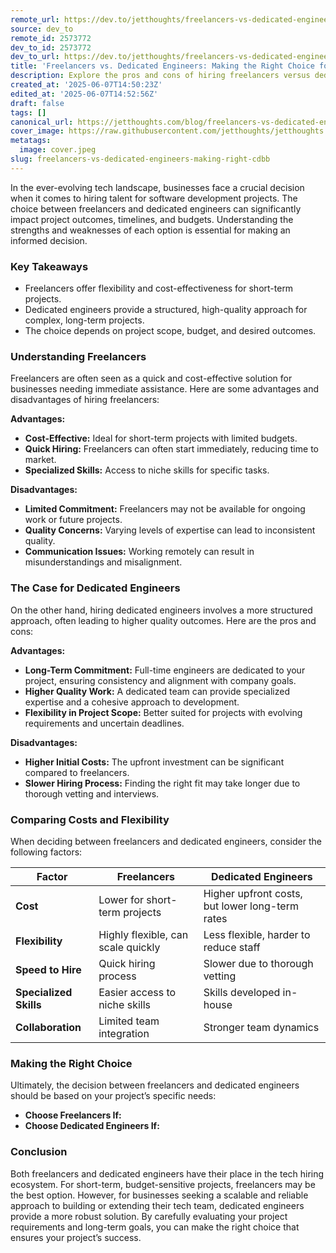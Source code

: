 ```yaml
---
remote_url: https://dev.to/jetthoughts/freelancers-vs-dedicated-engineers-making-the-right-choice-for-your-project-58i6
source: dev_to
remote_id: 2573772
dev_to_id: 2573772
dev_to_url: https://dev.to/jetthoughts/freelancers-vs-dedicated-engineers-making-the-right-choice-for-your-project-58i6
title: 'Freelancers vs. Dedicated Engineers: Making the Right Choice for Your Project'
description: Explore the pros and cons of hiring freelancers versus dedicated engineers for your software development projects. Make an informed decision based on your project's needs.
created_at: '2025-06-07T14:50:23Z'
edited_at: '2025-06-07T14:52:56Z'
draft: false
tags: []
canonical_url: https://jetthoughts.com/blog/freelancers-vs-dedicated-engineers-making-right-cdbb/
cover_image: https://raw.githubusercontent.com/jetthoughts/jetthoughts.github.io/master/content/blog/freelancers-vs-dedicated-engineers-making-right-cdbb/cover.jpeg
metatags:
  image: cover.jpeg
slug: freelancers-vs-dedicated-engineers-making-right-cdbb
---
```

In the ever-evolving tech landscape, businesses face a crucial decision when it comes to hiring talent for software development projects. The choice between freelancers and dedicated engineers can significantly impact project outcomes, timelines, and budgets. Understanding the strengths and weaknesses of each option is essential for making an informed decision.

### Key Takeaways

*   Freelancers offer flexibility and cost-effectiveness for short-term projects.
*   Dedicated engineers provide a structured, high-quality approach for complex, long-term projects.
*   The choice depends on project scope, budget, and desired outcomes.

### Understanding Freelancers

Freelancers are often seen as a quick and cost-effective solution for businesses needing immediate assistance. Here are some advantages and disadvantages of hiring freelancers:

**Advantages:**

*   **Cost-Effective:** Ideal for short-term projects with limited budgets.
*   **Quick Hiring:** Freelancers can often start immediately, reducing time to market.
*   **Specialized Skills:** Access to niche skills for specific tasks.

**Disadvantages:**

*   **Limited Commitment:** Freelancers may not be available for ongoing work or future projects.
*   **Quality Concerns:** Varying levels of expertise can lead to inconsistent quality.
*   **Communication Issues:** Working remotely can result in misunderstandings and misalignment.

### The Case for Dedicated Engineers

On the other hand, hiring dedicated engineers involves a more structured approach, often leading to higher quality outcomes. Here are the pros and cons:

**Advantages:**

*   **Long-Term Commitment:** Full-time engineers are dedicated to your project, ensuring consistency and alignment with company goals.
*   **Higher Quality Work:** A dedicated team can provide specialized expertise and a cohesive approach to development.
*   **Flexibility in Project Scope:** Better suited for projects with evolving requirements and uncertain deadlines.

**Disadvantages:**

*   **Higher Initial Costs:** The upfront investment can be significant compared to freelancers.
*   **Slower Hiring Process:** Finding the right fit may take longer due to thorough vetting and interviews.

### Comparing Costs and Flexibility

When deciding between freelancers and dedicated engineers, consider the following factors:

| Factor | Freelancers | Dedicated Engineers |
| --- | --- | --- |
| **Cost** | Lower for short-term projects | Higher upfront costs, but lower long-term rates |
| **Flexibility** | Highly flexible, can scale quickly | Less flexible, harder to reduce staff |
| **Speed to Hire** | Quick hiring process | Slower due to thorough vetting |
| **Specialized Skills** | Easier access to niche skills | Skills developed in-house |
| **Collaboration** | Limited team integration | Stronger team dynamics |

### Making the Right Choice

Ultimately, the decision between freelancers and dedicated engineers should be based on your project’s specific needs:

*   **Choose Freelancers If:**
*   **Choose Dedicated Engineers If:**

### Conclusion

Both freelancers and dedicated engineers have their place in the tech hiring ecosystem. For short-term, budget-sensitive projects, freelancers may be the best option. However, for businesses seeking a scalable and reliable approach to building or extending their tech team, dedicated engineers provide a more robust solution. By carefully evaluating your project requirements and long-term goals, you can make the right choice that ensures your project’s success.